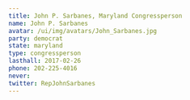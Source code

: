 ```yaml
---
title: John P. Sarbanes, Maryland Congressperson
name: John P. Sarbanes
avatar: /ui/img/avatars/John_Sarbanes.jpg
party: democrat
state: maryland
type: congressperson
lasthall: 2017-02-26
phone: 202-225-4016
never: 
twitter: RepJohnSarbanes
---
```

